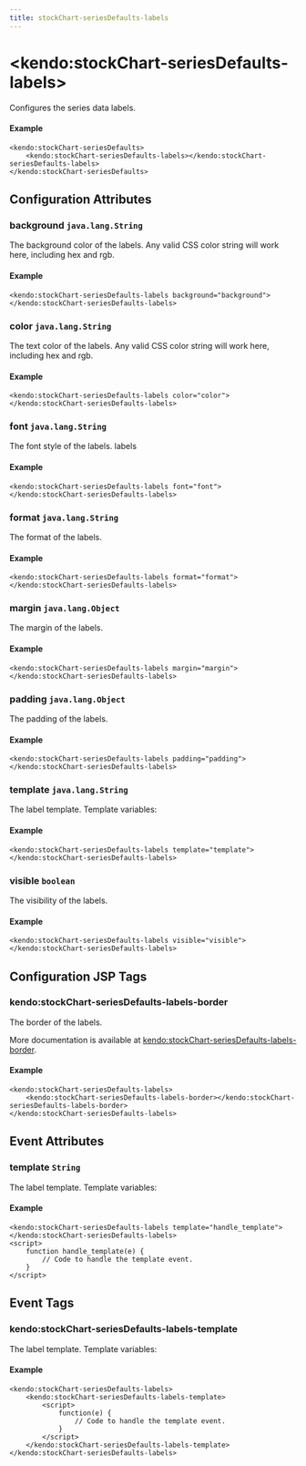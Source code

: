 ```yaml
---
title: stockChart-seriesDefaults-labels
---
```


# \<kendo:stockChart-seriesDefaults-labels\>

Configures the series data labels.

#### Example
    <kendo:stockChart-seriesDefaults>
        <kendo:stockChart-seriesDefaults-labels></kendo:stockChart-seriesDefaults-labels>
    </kendo:stockChart-seriesDefaults>

## Configuration Attributes

### background `java.lang.String`

The background color of the labels. Any valid CSS color string will work here,
including hex and rgb.

#### Example
    <kendo:stockChart-seriesDefaults-labels background="background">
    </kendo:stockChart-seriesDefaults-labels>

### color `java.lang.String`

The text color of the labels. Any valid CSS color string will work here, including hex
and rgb.

#### Example
    <kendo:stockChart-seriesDefaults-labels color="color">
    </kendo:stockChart-seriesDefaults-labels>

### font `java.lang.String`

The font style of the labels.
labels

#### Example
    <kendo:stockChart-seriesDefaults-labels font="font">
    </kendo:stockChart-seriesDefaults-labels>

### format `java.lang.String`

The format of the labels.

#### Example
    <kendo:stockChart-seriesDefaults-labels format="format">
    </kendo:stockChart-seriesDefaults-labels>

### margin `java.lang.Object`

The margin of the labels.

#### Example
    <kendo:stockChart-seriesDefaults-labels margin="margin">
    </kendo:stockChart-seriesDefaults-labels>

### padding `java.lang.Object`

The padding of the labels.

#### Example
    <kendo:stockChart-seriesDefaults-labels padding="padding">
    </kendo:stockChart-seriesDefaults-labels>

### template `java.lang.String`

The label template.
Template variables:

#### Example
    <kendo:stockChart-seriesDefaults-labels template="template">
    </kendo:stockChart-seriesDefaults-labels>

### visible `boolean`

The visibility of the labels.

#### Example
    <kendo:stockChart-seriesDefaults-labels visible="visible">
    </kendo:stockChart-seriesDefaults-labels>


##  Configuration JSP Tags

### kendo:stockChart-seriesDefaults-labels-border

The border of the labels.

More documentation is available at [kendo:stockChart-seriesDefaults-labels-border](/kendo-ui/api/wrappers/jsp/stockchart/seriesdefaults-labels-border).

#### Example

    <kendo:stockChart-seriesDefaults-labels>
        <kendo:stockChart-seriesDefaults-labels-border></kendo:stockChart-seriesDefaults-labels-border>
    </kendo:stockChart-seriesDefaults-labels>


## Event Attributes

### template `String`

The label template.
Template variables:


#### Example
    <kendo:stockChart-seriesDefaults-labels template="handle_template">
    </kendo:stockChart-seriesDefaults-labels>
    <script>
        function handle_template(e) {
            // Code to handle the template event.
        }
    </script>

## Event Tags

### kendo:stockChart-seriesDefaults-labels-template

The label template.
Template variables:


#### Example
    <kendo:stockChart-seriesDefaults-labels>
        <kendo:stockChart-seriesDefaults-labels-template>
            <script>
                function(e) {
                    // Code to handle the template event.
                }
            </script>
        </kendo:stockChart-seriesDefaults-labels-template>
    </kendo:stockChart-seriesDefaults-labels>

